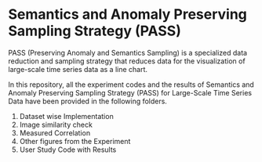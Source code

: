 # Semantics and Anomaly Preserving Sampling Strategy (PASS)

PASS (Preserving Anomaly and Semantics Sampling) is a specialized data reduction and sampling strategy 
that reduces data for the visualization of large-scale time series data as a line chart.

In this repository, all the experiment codes and the results of Semantics and Anomaly Preserving Sampling Strategy (PASS) for Large-Scale Time Series Data have been provided in the following folders.
1. Dataset wise Implementation
2. Image similarity check
3. Measured Correlation
4. Other figures from the Experiment
5. User Study Code with Results
